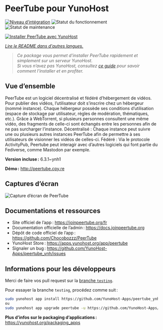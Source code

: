 <!--
Nota bene : ce README est automatiquement généré par <https://github.com/YunoHost/apps/tree/master/tools/readme_generator>
Il NE doit PAS être modifié à la main.
-->

# PeerTube pour YunoHost

[![Niveau d’intégration](https://dash.yunohost.org/integration/peertube.svg)](https://ci-apps.yunohost.org/ci/apps/peertube/) ![Statut du fonctionnement](https://ci-apps.yunohost.org/ci/badges/peertube.status.svg) ![Statut de maintenance](https://ci-apps.yunohost.org/ci/badges/peertube.maintain.svg)

[![Installer PeerTube avec YunoHost](https://install-app.yunohost.org/install-with-yunohost.svg)](https://install-app.yunohost.org/?app=peertube)

*[Lire le README dans d'autres langues.](./ALL_README.md)*

> *Ce package vous permet d’installer PeerTube rapidement et simplement sur un serveur YunoHost.*  
> *Si vous n’avez pas YunoHost, consultez [ce guide](https://yunohost.org/install) pour savoir comment l’installer et en profiter.*

## Vue d’ensemble

PeerTube est un logiciel décentralisé et fédéré d’hébergement de vidéos. Pour publier des vidéos, l’utilisateur doit s’inscrire chez un hébergeur (nommé instance). Chaque hébergeur possède ses conditions d’utilisation (espace de stockage par utilisateur, règles de modération, thématiques, etc.). Grâce à WebTorrent, si plusieurs personnes consultent une même vidéo, des fragments de celle-ci sont échangés entre les personnes afin de ne pas surcharger l’instance. Décentralisé : Chaque instance peut suivre une ou plusieurs autres instances PeerTube afin de permettre à ses utilisateurs de visionner les vidéos de celles-ci. Fédéré : Via le protocole ActivityPub, Peertube peut interagir avec d’autres logiciels qui font partie du Fediverse, comme Mastodon par exemple.


**Version incluse :** 6.3.1~ynh1

**Démo :** <http://peertube.cpy.re>

## Captures d’écran

![Capture d’écran de PeerTube](./doc/screenshots/screenshot1.jpg)

## Documentations et ressources

- Site officiel de l’app : <https://joinpeertube.org/fr>
- Documentation officielle de l’admin : <https://docs.joinpeertube.org>
- Dépôt de code officiel de l’app : <https://github.com/Chocobozzz/PeerTube>
- YunoHost Store : <https://apps.yunohost.org/app/peertube>
- Signaler un bug : <https://github.com/YunoHost-Apps/peertube_ynh/issues>

## Informations pour les développeurs

Merci de faire vos pull request sur la [branche `testing`](https://github.com/YunoHost-Apps/peertube_ynh/tree/testing).

Pour essayer la branche `testing`, procédez comme suit :

```bash
sudo yunohost app install https://github.com/YunoHost-Apps/peertube_ynh/tree/testing --debug
ou
sudo yunohost app upgrade peertube -u https://github.com/YunoHost-Apps/peertube_ynh/tree/testing --debug
```

**Plus d’infos sur le packaging d’applications :** <https://yunohost.org/packaging_apps>
